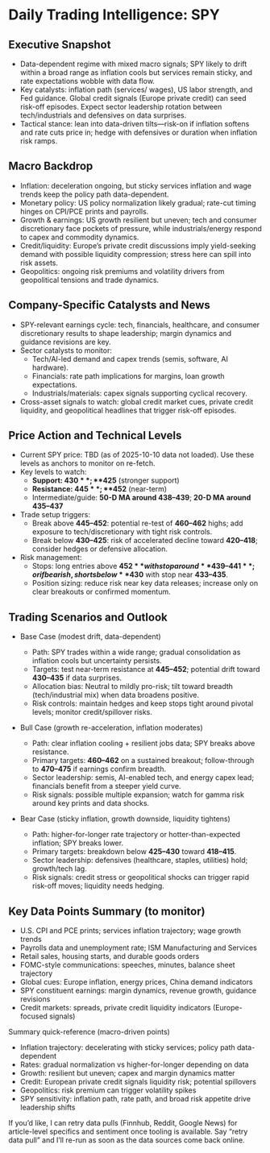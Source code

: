 # Daily Trading Intelligence: SPY

## Executive Snapshot
- Data-dependent regime with mixed macro signals; SPY likely to drift within a broad range as inflation cools but services remain sticky, and rate expectations wobble with data flow.
- Key catalysts: inflation path (services/ wages), US labor strength, and Fed guidance. Global credit signals (Europe private credit) can seed risk-off episodes. Expect sector leadership rotation between tech/industrials and defensives on data surprises.
- Tactical stance: lean into data-driven tilts—risk-on if inflation softens and rate cuts price in; hedge with defensives or duration when inflation risk ramps.

## Macro Backdrop
- Inflation: deceleration ongoing, but sticky services inflation and wage trends keep the policy path data-dependent.
- Monetary policy: US policy normalization likely gradual; rate-cut timing hinges on CPI/PCE prints and payrolls.
- Growth & earnings: US growth resilient but uneven; tech and consumer discretionary face pockets of pressure, while industrials/energy respond to capex and commodity dynamics.
- Credit/liquidity: Europe’s private credit discussions imply yield-seeking demand with possible liquidity compression; stress here can spill into risk assets.
- Geopolitics: ongoing risk premiums and volatility drivers from geopolitical tensions and trade dynamics.

## Company-Specific Catalysts and News
- SPY-relevant earnings cycle: tech, financials, healthcare, and consumer discretionary results to shape leadership; margin dynamics and guidance revisions are key.
- Sector catalysts to monitor:
  - Tech/AI-led demand and capex trends (semis, software, AI hardware).
  - Financials: rate path implications for margins, loan growth expectations.
  - Industrials/materials: capex signals supporting cyclical recovery.
- Cross-asset signals to watch: global credit market cues, private credit liquidity, and geopolitical headlines that trigger risk-off episodes.

## Price Action and Technical Levels
- Current SPY price: TBD (as of 2025-10-10 data not loaded). Use these levels as anchors to monitor on re-fetch.
- Key levels to watch:
  - **Support: $430**; **$425** (stronger support)
  - **Resistance: $445**; **$452** (near-term)
  - Intermediate/guide: **50-D MA around $438–$439**; **20-D MA around $435–$437**
- Trade setup triggers:
  - Break above **$445–$452**: potential re-test of **$460–$462** highs; add exposure to tech/discretionary with tight risk controls.
  - Break below **$430–$425**: risk of accelerated decline toward **$420–$418**; consider hedges or defensive allocation.
- Risk management:
  - Stops: long entries above **$452** with stop around **$439–$441**; or if bearish, shorts below **$430** with stop near **$433–$435**.
  - Position sizing: reduce risk near key data releases; increase only on clear breakouts or confirmed momentum.

## Trading Scenarios and Outlook
- Base Case (modest drift, data-dependent)
  - Path: SPY trades within a wide range; gradual consolidation as inflation cools but uncertainty persists.
  - Targets: test near-term resistance at **$445–$452**; potential drift toward **$430–$435** if data surprises.
  - Allocation bias: Neutral to mildly pro-risk; tilt toward breadth (tech/industrial mix) when data broadens positive.
  - Risk controls: maintain hedges and keep stops tight around pivotal levels; monitor credit/spillover risks.

- Bull Case (growth re-acceleration, inflation moderates)
  - Path: clear inflation cooling + resilient jobs data; SPY breaks above resistance.
  - Primary targets: **$460–$462** on a sustained breakout; follow-through to **$470–$475** if earnings confirm breadth.
  - Sector leadership: semis, AI-enabled tech, and energy capex lead; financials benefit from a steeper yield curve.
  - Risk signals: possible multiple expansion; watch for gamma risk around key prints and data shocks.

- Bear Case (sticky inflation, growth downside, liquidity tightens)
  - Path: higher-for-longer rate trajectory or hotter-than-expected inflation; SPY breaks lower.
  - Primary targets: breakdown below **$425–$430** toward **$418–$415**.
  - Sector leadership: defensives (healthcare, staples, utilities) hold; growth/tech lag.
  - Risk signals: credit stress or geopolitical shocks can trigger rapid risk-off moves; liquidity needs hedging.

## Key Data Points Summary (to monitor)
- U.S. CPI and PCE prints; services inflation trajectory; wage growth trends
- Payrolls data and unemployment rate; ISM Manufacturing and Services
- Retail sales, housing starts, and durable goods orders
- FOMC-style communications: speeches, minutes, balance sheet trajectory
- Global cues: Europe inflation, energy prices, China demand indicators
- SPY constituent earnings: margin dynamics, revenue growth, guidance revisions
- Credit markets: spreads, private credit liquidity indicators (Europe-focused signals)

Summary quick-reference (macro-driven points)
- Inflation trajectory: decelerating with sticky services; policy path data-dependent
- Rates: gradual normalization vs higher-for-longer depending on data
- Growth: resilient but uneven; capex and margin dynamics matter
- Credit: European private credit signals liquidity risk; potential spillovers
- Geopolitics: risk premium can trigger volatility spikes
- SPY sensitivity: inflation path, rate path, and broad risk appetite drive leadership shifts

If you’d like, I can retry data pulls (Finnhub, Reddit, Google News) for article-level specifics and sentiment once tooling is available. Say “retry data pull” and I’ll re-run as soon as the data sources come back online.